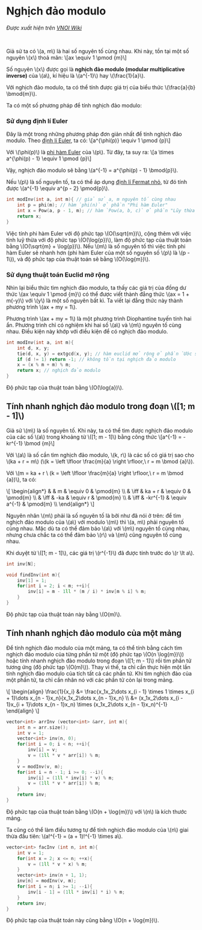 # Nghịch đảo modulo

*Được xuất hiện trên [VNOI Wiki](https://wiki.vnoi.info/vi/algo/math/modular-inverse)*

<br>

Giả sử ta có \\(a, m\\) là hai số nguyên tố cùng nhau. Khi này, tồn tại một số nguyên \\(x\\) thoả mãn: \\[ax \equiv 1 \pmod {m}\\]

Số nguyên \\(x\\) được gọi là **nghịch đảo modulo (modular multiplicative inverse)** của \\(a\\), kí hiệu là \\(a^{-1}\\) hay \\(\frac{1}{a}\\). 

Với nghịch đảo modulo, ta có thể tính được giá trị của biểu thức \\(\frac{a}{b} \bmod{m}\\).

Ta có một số phương pháp để tính nghịch đảo modulo:

### Sử dụng định lí Euler

Đây là một trong những phương pháp đơn giản nhất để tính nghịch đảo modulo. Theo [định lí Euler](https://vi.wikipedia.org/wiki/%C4%90%E1%BB%8Bnh_l%C3%BD_Euler), ta có: \\[a^{\phi(p)} \equiv 1 \pmod {p}\\]

Với \\(\phi(p)\\) là [phi hàm Euler](euler-totient-function.md) của \\(p\\). Từ đây, ta suy ra: \\[a \times a^{\phi(p) - 1} \equiv 1 \pmod {p}\\]

Vậy, nghịch đảo modulo sẽ bằng \\(a^{-1} = a^{\phi(p) - 1} \bmod{p}\\).

Nếu \\(p\\) là số nguyên tố, ta có thể áp dụng [định lí Fermat nhỏ](https://vi.wikipedia.org/wiki/%C4%90%E1%BB%8Bnh_l%C3%BD_nh%E1%BB%8F_Fermat), từ đó tính được \\(a^{-1}  \equiv a^{p - 2} \pmod{p}\\).

```C++
int modInv(int a, int m){ // giả sử a, m nguyên tố cùng nhau
	int p = phi(m); // hàm `phi(n)` ở phần "Phi hàm Euler"
	int x = Pow(a, p - 1, m); // hàm `Pow(a, b, c)` ở phần "Lũy thừa nhị phân"
	return x;
}
```

Việc tính phi hàm Euler với độ phức tạp \\(O(\sqrt{m})\\), cộng thêm với việc tính luỹ thừa với độ phức tạp \\(O(\log{p})\\), làm độ phức tạp của thuật toán bằng \\(O(\sqrt{m} + \log{p})\\). Nếu \\(m\\) là số nguyên tố thì việc tính phi hàm Euler sẽ nhanh hơn (phi hàm Euler của một số nguyên số \\(p\\) là \\(p - 1\\)), và độ phức tạp của thuật toán sẽ bằng \\(O(\log{m})\\).

### Sử dụng thuật toán Euclid mở rộng

Nhìn lại biểu thức tìm nghịch đảo modulo, ta thấy các giá trị của đồng dư thức \\(ax \equiv 1 \pmod {m}\\) có thể được viết thành đẳng thức \\(ax = 1 + m(-y)\\) với \\(y\\) là một số nguyên bất kì. Ta viết lại đẳng thức này thành phương trình \\(ax + my = 1\\). 

Phương trình \\(ax + my = 1\\) là một phương trình Diophantine tuyến tính hai ẩn. Phương trình chỉ có nghiệm khi hai số \\(a\\) và \\(m\\) nguyên tố cùng nhau. Điều kiện này khớp với điều kiện để có nghịch đảo modulo.

```C++
int modInv(int a, int m){
	int d, x, y;
	tie(d, x, y) = extgcd(x, y); // hàm euclid mở rộng ở phần `Ước số - bội số`
	if (d != 1) return -1; // không tồn tại nghịch đảo modulo
	x = (x % m + m) % m; 
	return x; // nghịch đảo modulo
}
```

Độ phức tạp của thuật toán bằng \\(O(\log{a})\\).

## Tính nhanh nghịch đảo modulo trong đoạn \\([1; m - 1]\\)

Giả sử \\(m\\) là số nguyên tố. Khi này, ta có thể tìm được nghịch đảo modulo của các số \\(a\\) trong khoảng từ \\([1; m - 1]\\) bằng công thức \\[a^{-1} = -kr^{-1} \bmod {m}\\]

Với \\(a\\) là số cần tìm nghịch đảo modulo, \\(k, r\\) là các số có giá trị sao cho \\(ka + r = m\\) (\\(k = \left \lfloor \frac{m}{a} \right \rfloor,\ r = m \bmod {a}\\)). 
	
Với \\(m = ka + r \\ (k = \left \lfloor \frac{m}{a} \right \rfloor,\ r = m \bmod {a})\\), ta có:

\\[
\begin{align*}
&      & m        & \equiv 0      & \pmod{m} \\\\
& \iff & ka + r   & \equiv 0      & \pmod{m} \\\\
& \iff & -ka      & \equiv r      & \pmod{m} \\\\
& \iff & -kr^{-1} & \equiv a^{-1} & \pmod{m} \\\\
\end{align*}
\\]

Nguyên nhân \\(m\\) phải là số nguyên tố là bởi như đã nói ở trên: để tìm nghịch đảo modulo của \\(a\\) với modulo \\(m\\) thì \\(a, m\\) phải nguyên tố cùng nhau. Mặc dù ta có thể đảm bảo \\(a\\) với \\(m\\) nguyên tố cùng nhau, nhưng chưa chắc ta có thể đảm bảo \\(r\\) và \\(m\\) cũng nguyên tố cùng nhau.
</details>

Khi duyệt từ \\([1; m - 1]\\), các giá trị \\(r^{-1}\\) đã được tính trước do \\(r \lt a\\).

```C++
int inv[N];

void findInv(int m){
	inv[1] = 1;
	for(int i = 2; i < m; ++i){
		inv[i] = m - 1ll * (m / i) * inv[m % i] % m;
	}
}
```

Độ phức tạp của thuật toán này bằng \\(O(m)\\).

## Tính nhanh nghịch đảo modulo của một mảng

Để tính nghịch đảo modulo của một mảng, ta có thể tính bằng cách tìm nghịch đảo modulo của từng phần tử một (độ phức tạp \\(O(n \log{m})\\)) hoặc tính nhanh nghịch đảo modulo trong đoạn \\([1; m - 1]\\) rồi tìm phần tử tương ứng (độ phức tạp \\(O(m)\\)). Thay vì thế, ta chỉ cần thực hiện một lần tính nghịch đảo modulo  của tích tất cả các phần tử. Khi tìm nghịch đảo của một phần tử, ta chỉ cần nhân nó với các phần tử còn lại trong mảng.

\\[
\begin{align}
\frac{1}{x_i} &= \frac{x_1x_2\dots x_{i - 1} \times 1 \times x_{i + 1}\dots x_{n - 1}x_n}{x_1x_2\dots x_{n - 1}x_n} \\\\
&= (x_1x_2\dots x_{i - 1}x_{i + 1}\dots x_{n - 1}x_n) \times (x_1x_2\dots x_{n - 1}x_n)^{-1}
\end{align}
\\]

```C++
vector<int> arrInv (vector<int> &arr, int m){
	int n = arr.size();
	int v = 1; 
	vector<int> inv(n, 0);
	for(int i = 0; i < n; ++i){
		inv[i] = v;
		v = (1ll * v * arr[i]) % m;
	}
	v = modInv(v, m);
	for(int i = n - 1; i >= 0; --i){
		inv[i] = (1ll * inv[i] * v) % m;
		v = (1ll * v * arr[i]) % m;
	}
	return inv;
}
```

Độ phức tạp của thuật toán bằng \\(O(n + \log{m})\\) với \\(n\\) là kích thước mảng.

Ta cũng có thể làm điều tương tự để tính nghịch đảo modulo của \\(n\\) giai thừa đầu tiên: \\(a!^{-1} = (a + 1)!^{-1} \times a\\).

```C++
vector<int> facInv (int n, int m){
	int v = 1; 
	for(int x = 2; x <= n; ++x){
		v = (1ll * v * x) % m;
	}
	vector<int> inv(n + 1, 1);
	inv[n] = modInv(v, m);
	for(int i = n; i >= 1; --i){
		inv[i - 1] = (1ll * inv[i] * i) % m;
	}
	return inv;
}
```

Độ phức tạp của thuật toán này cũng bằng \\(O(n + \log{m})\\).